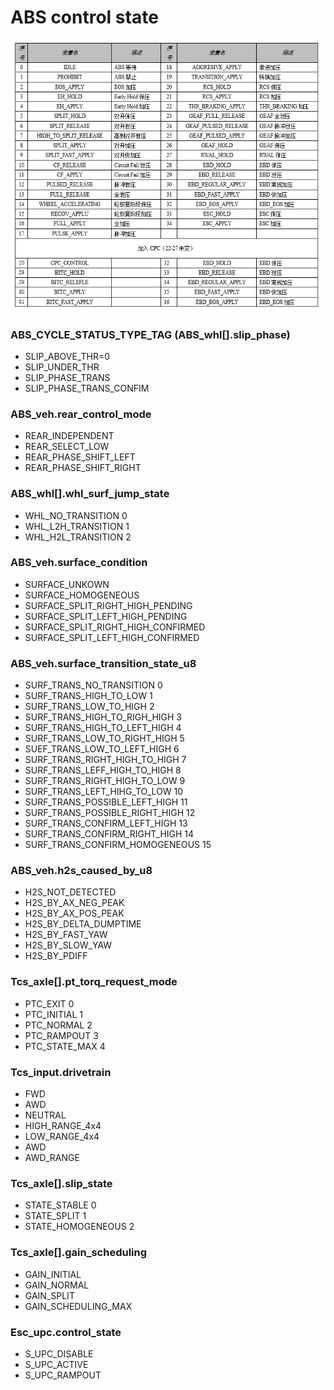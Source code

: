 # ABS control state

![ABS_Control_State](./ABS/img/ABS_control_state.png)

### ABS_CYCLE_STATUS_TYPE_TAG (ABS_whl[].slip_phase)
- SLIP_ABOVE_THR=0
- SLIP_UNDER_THR
- SLIP_PHASE_TRANS
- SLIP_PHASE_TRANS_CONFIM

### ABS_veh.rear_control_mode
- REAR_INDEPENDENT
- REAR_SELECT_LOW
- REAR_PHASE_SHIFT_LEFT
- REAR_PHASE_SHIFT_RIGHT

### ABS_whl[].whl_surf_jump_state
- WHL_NO_TRANSITION 0
- WHL_L2H_TRANSITION 1
- WHL_H2L_TRANSITION 2

### ABS_veh.surface_condition
- SURFACE_UNKOWN
- SURFACE_HOMOGENEOUS
- SURFACE_SPLIT_RIGHT_HIGH_PENDING
- SURFACE_SPLIT_LEFT_HIGH_PENDING
- SURFACE_SPLIT_RIGHT_HIGH_CONFIRMED
- SURFACE_SPLIT_LEFT_HIGH_CONFIRMED

### ABS_veh.surface_transition_state_u8
- SURF_TRANS_NO_TRANSITION 0
- SURF_TRANS_HIGH_TO_LOW 1
- SURF_TRANS_LOW_TO_HIGH 2
- SURF_TRANS_HIGH_TO_RIGH_HIGH 3
- SURF_TRANS_HIGH_TO_LEFT_HIGH 4
- SURF_TRANS_LOW_TO_RIGHT_HIGH 5
- SUEF_TRANS_LOW_TO_LEFT_HIGH 6
- SURF_TRANS_RIGHT_HIGH_TO_HIGH 7
- SURF_TRANS_LEFF_HIGH_TO_HIGH 8
- SURF_TRANS_RIGHT_HIGH_TO_LOW 9
- SURF_TRANS_LEFT_HIHG_TO_LOW 10
- SURF_TRANS_POSSIBLE_LEFT_HIGH 11
- SURF_TRANS_POSSIBLE_RIGHT_HIGH 12
- SURF_TRANS_CONFIRM_LEFT_HIGH 13
- SURF_TRANS_CONFIRM_RIGHT_HIGH 14
- SURF_TRANS_CONFIRM_HOMOGENEOUS 15

### ABS_veh.h2s_caused_by_u8
- H2S_NOT_DETECTED
- H2S_BY_AX_NEG_PEAK
- H2S_BY_AX_POS_PEAK
- H2S_BY_DELTA_DUMPTIME
- H2S_BY_FAST_YAW
- H2S_BY_SLOW_YAW
- H2S_BY_PDIFF

### Tcs_axle[].pt_torq_request_mode
- PTC_EXIT 0
- PTC_INITIAL 1
- PTC_NORMAL  2
- PTC_RAMPOUT 3
- PTC_STATE_MAX 4

### Tcs_input.drivetrain
- FWD
- AWD
- NEUTRAL
- HIGH_RANGE_4x4
- LOW_RANGE_4x4
- AWD
- AWD_RANGE

### Tcs_axle[].slip_state
- STATE_STABLE 0
- STATE_SPLIT 1
- STATE_HOMOGENEOUS 2

### Tcs_axle[].gain_scheduling
- GAIN_INITIAL
- GAIN_NORMAL
- GAIN_SPLIT
- GAIN_SCHEDULING_MAX

### Esc_upc.control_state
- S_UPC_DISABLE
- S_UPC_ACTIVE
- S_UPC_RAMPOUT
